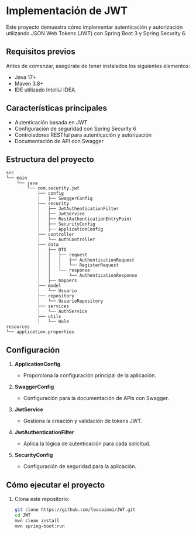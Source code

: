# Implementación de JWT

Este proyecto demuestra cómo implementar autenticación y autorización utilizando JSON Web Tokens (JWT) con Spring Boot 3 y Spring Security 6.

## Requisitos previos

Antes de comenzar, asegúrate de tener instalados los siguientes elementos:
- Java 17+
- Maven 3.8+
- IDE utilizado IntelliJ IDEA.

## Características principales

- Autenticación basada en JWT
- Configuración de seguridad con Spring Security 6
- Controladores RESTful para autenticación y autorización
- Documentación de API con Swagger

## Estructura del proyecto

```plaintext
src
└── main
    └── java
        └── com.security.jwt
            ├── config
            │   ├── SwaggerConfig
            ├── security
            │   ├── JwtAuthenticationFilter
            │   ├── JwtService
            │   ├── RestAuthenticationEntryPoint
            │   ├── SecurityConfig
            │   ├── ApplicationConfig
            ├── controller
            │   └── AuthController
            ├── data
            │   ├── DTO
            │   │   ├── request
            │   │   │   ├── AuthenticationRequest
            │   │   │   └── RegisterRequest
            │   │   └── response
            │   │       └── AuthenticationResponse
            │   ├── mappers
            ├── model
            │   └── Usuario
            ├── repository
            │   └── UsuarioRepository
            ├── services
            │   └── AuthService
            ├── utils
            │   └── Role
resources
└── application.properties
```
## Configuración

1. **ApplicationConfig**  
   - Proporciona la configuración principal de la aplicación.

2. **SwaggerConfig**  
   - Configuración para la documentación de APIs con Swagger.

3. **JwtService**  
   - Gestiona la creación y validación de tokens JWT.

4. **JwtAuthenticationFilter**  
   - Aplica la lógica de autenticación para cada solicitud.

5. **SecurityConfig**  
   - Configuración de seguridad para la aplicación.

## Cómo ejecutar el proyecto

1. Clona este repositorio:  
   ```bash
   git clone https://github.com/leocaimmi/JWT.git
   cd JWT
   mvn clean install
   mvn spring-boot:run
  

   

